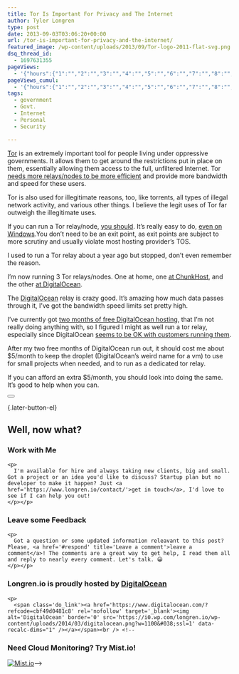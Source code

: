 ```yaml
---
title: Tor Is Important For Privacy and The Internet
author: Tyler Longren
type: post
date: 2013-09-03T03:06:20+00:00
url: /tor-is-important-for-privacy-and-the-internet/
featured_image: /wp-content/uploads/2013/09/Tor-logo-2011-flat-svg.png
dsq_thread_id:
  - 1697631355
pageViews:
  - '{"hours":{"1":"","2":"","3":"","4":"","5":"","6":"","7":"","8":"","9":"","10":"","11":"","12":"","13":"","14":"","15":"","16":"","17":"","18":"","19":"","20":"","21":"","22":"","23":"","24":"","25":"","26":"","27":"","28":"","29":"","30":"","31":"","32":"","33":"","34":"","35":"","36":"","37":"","38":"","39":"","40":"","41":"","42":"","43":"","44":"","45":"","46":"","47":""},"days":{"2":"","3":"","4":"","5":"","6":"","7":"","8":"","9":"","10":"","11":"","12":"","13":"","14":""},"weeks":{"3":"","4":"","5":"","6":"","7":"","8":"","9":"","10":"","11":"","12":""},"months":{"4":"","5":"","6":"","7":"","8":"","9":"","10":"","11":"","12":"","13":"","14":"","15":"","16":"","17":"","18":"","19":"","20":"","21":"","22":"","23":"","24":""}}'
pageViews_cumul:
  - '{"hours":{"1":"","2":"","3":"","4":"","5":"","6":"","7":"","8":"","9":"","10":"","11":"","12":"","13":"","14":"","15":"","16":"","17":"","18":"","19":"","20":"","21":"","22":"","23":"","24":"","25":"","26":"","27":"","28":"","29":"","30":"","31":"","32":"","33":"","34":"","35":"","36":"","37":"","38":"","39":"","40":"","41":"","42":"","43":"","44":"","45":"","46":"","47":""},"days":{"2":"","3":"","4":"","5":"","6":"","7":"","8":"","9":"","10":"","11":"","12":"","13":"","14":""},"weeks":{"3":"","4":"","5":"","6":"","7":"","8":"","9":"","10":"","11":"","12":""},"months":{"4":"","5":"","6":"","7":"","8":"","9":"","10":"","11":"","12":"","13":"","14":"","15":"","16":"","17":"","18":"","19":"","20":"","21":"","22":"","23":"","24":""}}'
tags:
  - government
  - Govt.
  - Internet
  - Personal
  - Security

---
```

[Tor][1] is an extremely important tool for people living under oppressive governments. It allows them to get around the restrictions put in place on them, essentially allowing them access to the full, unfiltered Internet. Tor [needs more relays/nodes to be more efficient][2] and provide more bandwidth and speed for these users.

Tor is also used for illegitimate reasons, too, like torrents, all types of illegal network activity, and various other things. I believe the legit uses of Tor far outweigh the illegitimate uses.

If you can run a Tor relay/node, [you should][3]. It&#8217;s really easy to do, [even on Windows][4].You don&#8217;t need to be an exit point, as exit points are subject to more scrutiny and usually violate most hosting provider&#8217;s TOS.

I used to run a Tor relay about a year ago but stopped, don&#8217;t even remember the reason.

I&#8217;m now running 3 Tor relays/nodes. One at home, one [at ChunkHost][5], and the other [at DigitalOcean][6].

The [DigitalOcean][6] relay is crazy good. It&#8217;s amazing how much data passes through it, I&#8217;ve got the bandwidth speed limits set pretty high.

I&#8217;ve currently got [two months of free DigitalOcean hosting][6], that I&#8217;m not really doing anything with, so I figured I might as well run a tor relay, especially since DigitalOcean [seems to be OK with customers running them][7].

After my two free months of DigitalOcean run out, it should cost me about $5/month to keep the droplet (DigitalOcean&#8217;s weird name for a vm) to use for small projects when needed, and to run as a dedicated tor relay.

If you can afford an extra $5/month, you should look into doing the same. It&#8217;s good to help when you can. 

<div class="wpulike wpulike-default " >
  <div class="wp_ulike_general_class wp_ulike_is_not_liked">
    <button type="button"
					aria-label="Like Button"
					data-ulike-id="4681"
					data-ulike-nonce="8715984684"
					data-ulike-type="likeThis"
					data-ulike-template="wpulike-default"
					data-ulike-display-likers="0"
					data-ulike-disable-pophover="0"
					class="wp_ulike_btn wp_ulike_put_image wp_likethis_4681"></button><span class="count-box"></span>
  </div>
</div>

[][8]{.later-button-el}

<div class='what-next'>
  <h2>
    Well, now what?
  </h2>
  
  <div class='hire'>
    <h3>
      Work with Me
    </h3>
    
    <p>
      I'm available for hire and always taking new clients, big and small. Got a project or an idea you'd like to discuss? Startup plan but no developer to make it happen? Just <a href='https://www.longren.io/contact/'>get in touch</a>, I'd love to see if I can help you out!
    </p></p>
  </div>
  
  <div class='hire'>
    <h3>
      Leave some Feedback
    </h3>
    
    <p>
      Got a question or some updated information releavant to this post? Please, <a href='#respond' title='Leave a comment'>leave a comment</a>! The comments are a great way to get help, I read them all and reply to nearly every comment. Let's talk. 😀
    </p></p>
  </div>
  
  <div class='now-what-bottom-ad'>
    <h3>
      Longren.io is proudly hosted by <a href='https://www.digitalocean.com/?refcode=cbf49d0481c8'>DigitalOcean</a>
    </h3>
    
    <p>
      <span class='do_link'><a href='https://www.digitalocean.com/?refcode=cbf49d0481c8' rel='nofollow' target='_blank'><img alt='DigitalOcean' border='0' src='https://i0.wp.com/longren.io/wp-content/uploads/2014/03/digitalocean.png?w=1100&#038;ssl=1' data-recalc-dims="1" /></a></span><br /> <!--

<h3>Need Cloud Monitoring? Try Mist.io!</h3>

<span class='do_link'><a href='http://mist.io/?ref=tyler' rel='nofollow' target='_blank'><img alt='Mist.io' border='0' src='https://i0.wp.com/longren.io/wp-content/uploads/2014/04/mistio.jpg?w=1100&#038;ssl=1' data-recalc-dims="1"></a></span>--></div> </div>

 [1]: https://www.torproject.org/
 [2]: http://arstechnica.com/information-technology/2013/04/tor-calls-for-help-as-its-supply-of-bridges-falters/
 [3]: https://www.torproject.org/docs/tor-relay-debian.html.en
 [4]: https://www.torproject.org/docs/tor-doc-relay.html.en
 [5]: https://chunkhost.com/referral_codes/46053
 [6]: https://www.digitalocean.com/?refcode=cbf49d0481c8
 [7]: https://lists.torproject.org/pipermail/tor-relays/2013-January/001834.html
 [8]: #